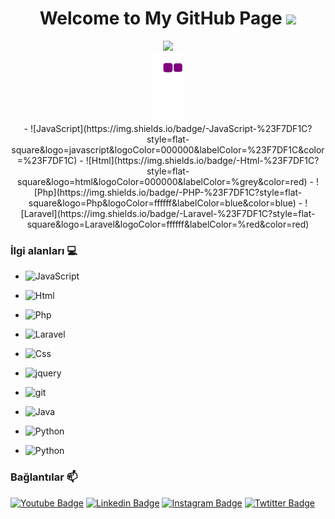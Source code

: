 <h1 align="center">
  Welcome to My GitHub Page
  <img src="https://media.giphy.com/media/hvRJCLFzcasrR4ia7z/giphy.gif" width="28">
</h1>


<div  align="center"> <img src="https://activity-graph.herokuapp.com/graph?username=ddozgur&theme=xcode" /></div>

<!---<div  align="center"> <img src="https://github.com/ddozgur/ddozgur/blob/output/github-contribution-grid-snake.gif" /></div>  --->
<div  align="center"> <img src="https://github.com/ddozgur/ddozgur/blob/output/github-contribution-grid-snake.gif" /></div>


<div  align="center"> - ![JavaScript](https://img.shields.io/badge/-JavaScript-%23F7DF1C?style=flat-square&logo=javascript&logoColor=000000&labelColor=%23F7DF1C&color=%23F7DF1C)
- ![Html](https://img.shields.io/badge/-Html-%23F7DF1C?style=flat-square&logo=html&logoColor=000000&labelColor=%grey&color=red)
- ![Php](https://img.shields.io/badge/-PHP-%23F7DF1C?style=flat-square&logo=Php&logoColor=ffffff&labelColor=blue&color=blue)
- ![Laravel](https://img.shields.io/badge/-Laravel-%23F7DF1C?style=flat-square&logo=Laravel&logoColor=ffffff&labelColor=%red&color=red)</div>


### İlgi alanları 💻
- ![JavaScript](https://img.shields.io/badge/-JavaScript-%23F7DF1C?style=flat-square&logo=javascript&logoColor=000000&labelColor=%23F7DF1C&color=%23F7DF1C)
- ![Html](https://img.shields.io/badge/-Html-%23F7DF1C?style=flat-square&logo=html&logoColor=000000&labelColor=%grey&color=red)
- ![Php](https://img.shields.io/badge/-PHP-%23F7DF1C?style=flat-square&logo=Php&logoColor=ffffff&labelColor=blue&color=blue)
- ![Laravel](https://img.shields.io/badge/-Laravel-%23F7DF1C?style=flat-square&logo=Laravel&logoColor=ffffff&labelColor=%red&color=red)

- ![Css](https://img.shields.io/badge/-Css-%23F7DF1C?style=flat-square&logo=Css&logoColor=000000&labelColor=%23F7DF1C&color=%23F7DF1C)

- ![jquery](https://img.shields.io/badge/-jquery-339933?style=flat-square&logo=jquery&logoColor=ffffff)
- ![git](https://img.shields.io/badge/-git-%23F7DF1C?style=flat-square&logo=git&logoColor=ffffff&labelColor=red&color=red)

- ![Java](https://img.shields.io/badge/-Java-%23F7DF1C?style=flat-square&logo=Java&logoColor=ffffff&labelColor=lightblue&color=red)
- ![Python](https://img.shields.io/badge/-Python-%23F7DF1C?style=flat-square&logo=Python&logoColor=ffffff&labelColor=blue&color=%23F7DF1C)
- ![Python](https://img.shields.io/badge/-C-%23F7DF1C?style=flat-square&logo=C&logoColor=ffffff&labelColor=blue&color=blue)



### Bağlantılar 📫
[![Youtube Badge](https://img.shields.io/badge/-Youtube-FF0000?style=flat-square&labelColor=FF0000&logo=youtube&logoColor=white&link=https://www.youtube.com/)](https://www.youtube.com/) 
[![Linkedin Badge](https://img.shields.io/badge/-LinkedIn-blue?style=flat-square&logo=Linkedin&logoColor=white&link=https://https://www.linkedin.com/in/ozgurduzenli/)](https://www.linkedin.com/in/ozgurduzenli/)
[![Instagram Badge](https://img.shields.io/badge/-Instagram-blue?style=flat-square&logo=Instagram&logoColor=white&link=https://www.instagram.com/ozgur_duzenli/)](https://www.instagram.com/ozgur_duzenli/)
[![Twtitter Badge](https://img.shields.io/badge/-Twitter-blue?style=flat-square&logo=Twitter&logoColor=white&link=https://https://twitter.com/OzgurDuzenli)](https://twitter.com/OzgurDuzenli)

